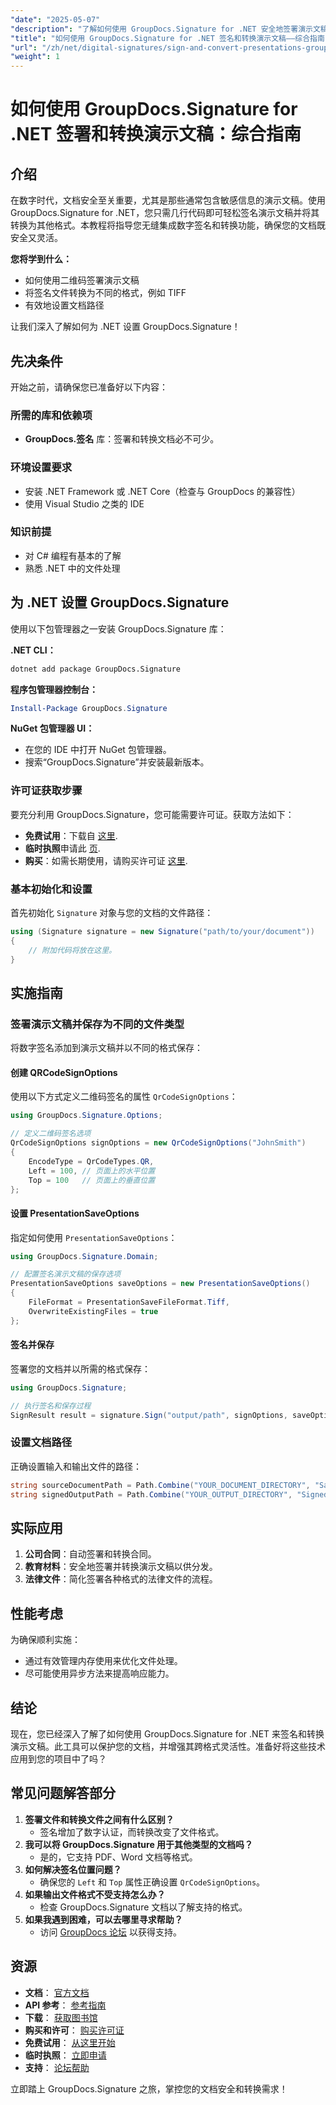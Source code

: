 ```yaml
---
"date": "2025-05-07"
"description": "了解如何使用 GroupDocs.Signature for .NET 安全地签署演示文稿并进行转换。本指南涵盖二维码签名、文件转换和文档路径设置。"
"title": "如何使用 GroupDocs.Signature for .NET 签名和转换演示文稿——综合指南"
"url": "/zh/net/digital-signatures/sign-and-convert-presentations-groupdocs-signature-net/"
"weight": 1
---
```


# 如何使用 GroupDocs.Signature for .NET 签署和转换演示文稿：综合指南

## 介绍

在数字时代，文档安全至关重要，尤其是那些通常包含敏感信息的演示文稿。使用 GroupDocs.Signature for .NET，您只需几行代码即可轻松签名演示文稿并将其转换为其他格式。本教程将指导您无缝集成数字签名和转换功能，确保您的文档既安全又灵活。

**您将学到什么：**
- 如何使用二维码签署演示文稿
- 将签名文件转换为不同的格式，例如 TIFF
- 有效地设置文档路径

让我们深入了解如何为 .NET 设置 GroupDocs.Signature！

## 先决条件

开始之前，请确保您已准备好以下内容：

### 所需的库和依赖项
- **GroupDocs.签名** 库：签署和转换文档必不可少。
  
### 环境设置要求
- 安装 .NET Framework 或 .NET Core（检查与 GroupDocs 的兼容性）
- 使用 Visual Studio 之类的 IDE

### 知识前提
- 对 C# 编程有基本的了解
- 熟悉 .NET 中的文件处理

## 为 .NET 设置 GroupDocs.Signature

使用以下包管理器之一安装 GroupDocs.Signature 库：

**.NET CLI：**
```bash
dotnet add package GroupDocs.Signature
```

**程序包管理器控制台：**
```powershell
Install-Package GroupDocs.Signature
```

**NuGet 包管理器 UI：**
- 在您的 IDE 中打开 NuGet 包管理器。
- 搜索“GroupDocs.Signature”并安装最新版本。

### 许可证获取步骤

要充分利用 GroupDocs.Signature，您可能需要许可证。获取方法如下：
- **免费试用**：下载自 [这里](https://releases。groupdocs.com/signature/net/).
- **临时执照**申请此 [页](https://purchase。groupdocs.com/temporary-license/).
- **购买**：如需长期使用，请购买许可证 [这里](https://purchase。groupdocs.com/buy).

### 基本初始化和设置

首先初始化 `Signature` 对象与您的文档的文件路径：

```csharp
using (Signature signature = new Signature("path/to/your/document"))
{
    // 附加代码将放在这里。
}
```

## 实施指南

### 签署演示文稿并保存为不同的文件类型

将数字签名添加到演示文稿并以不同的格式保存：

#### 创建 QRCodeSignOptions
使用以下方式定义二维码签名的属性 `QrCodeSignOptions`：

```csharp
using GroupDocs.Signature.Options;

// 定义二维码签名选项
QrCodeSignOptions signOptions = new QrCodeSignOptions("JohnSmith")
{
    EncodeType = QrCodeTypes.QR,
    Left = 100, // 页面上的水平位置
    Top = 100   // 页面上的垂直位置
};
```

#### 设置 PresentationSaveOptions
指定如何使用 `PresentationSaveOptions`：

```csharp
using GroupDocs.Signature.Domain;

// 配置签名演示文稿的保存选项
PresentationSaveOptions saveOptions = new PresentationSaveOptions()
{
    FileFormat = PresentationSaveFileFormat.Tiff,
    OverwriteExistingFiles = true
};
```

#### 签名并保存
签署您的文档并以所需的格式保存：

```csharp
using GroupDocs.Signature;

// 执行签名和保存过程
SignResult result = signature.Sign("output/path", signOptions, saveOptions);
```

### 设置文档路径
正确设置输入和输出文件的路径：

```csharp
string sourceDocumentPath = Path.Combine("YOUR_DOCUMENT_DIRECTORY", "Sample_Document.docx");
string signedOutputPath = Path.Combine("YOUR_OUTPUT_DIRECTORY", "SignedDocuments", "Signed_Document.pdf");
```

## 实际应用
1. **公司合同**：自动签署和转换合同。
2. **教育材料**：安全地签署并转换演示文稿以供分发。
3. **法律文件**：简化签署各种格式的法律文件的流程。

## 性能考虑
为确保顺利实施：
- 通过有效管理内存使用来优化文件处理。
- 尽可能使用异步方法来提高响应能力。

## 结论
现在，您已经深入了解了如何使用 GroupDocs.Signature for .NET 来签名和转换演示文稿。此工具可以保护您的文档，并增强其跨格式灵活性。准备好将这些技术应用到您的项目中了吗？

## 常见问题解答部分
1. **签署文件和转换文件之间有什么区别？**
   - 签名增加了数字认证，而转换改变了文件格式。
2. **我可以将 GroupDocs.Signature 用于其他类型的文档吗？**
   - 是的，它支持 PDF、Word 文档等格式。
3. **如何解决签名位置问题？**
   - 确保您的 `Left` 和 `Top` 属性正确设置 `QrCodeSignOptions`。
4. **如果输出文件格式不受支持怎么办？**
   - 检查 GroupDocs.Signature 文档以了解支持的格式。
5. **如果我遇到困难，可以去哪里寻求帮助？**
   - 访问 [GroupDocs 论坛](https://forum.groupdocs.com/c/signature/) 以获得支持。

## 资源
- **文档**： [官方文档](https://docs.groupdocs.com/signature/net/)
- **API 参考**： [参考指南](https://reference.groupdocs.com/signature/net/)
- **下载**： [获取图书馆](https://releases.groupdocs.com/signature/net/)
- **购买和许可**： [购买许可证](https://purchase.groupdocs.com/buy)
- **免费试用**： [从这里开始](https://releases.groupdocs.com/signature/net/)
- **临时执照**： [立即申请](https://purchase.groupdocs.com/temporary-license/)
- **支持**： [论坛帮助](https://forum.groupdocs.com/c/signature/)

立即踏上 GroupDocs.Signature 之旅，掌控您的文档安全和转换需求！